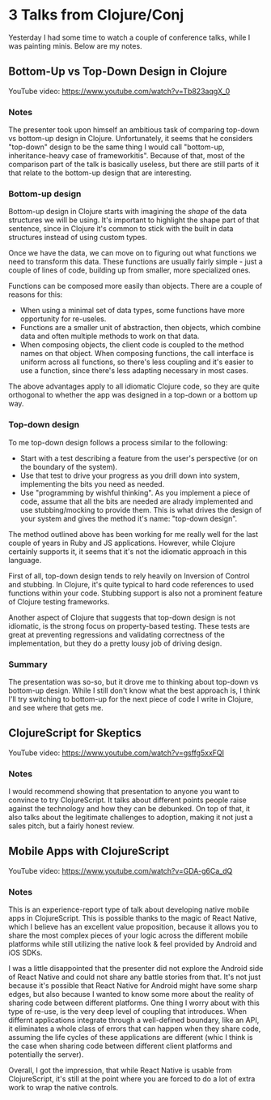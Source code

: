 # 3 Talks from Clojure/Conj

Yesterday I had some time to watch a couple of conference talks, while I was painting minis. Below are my notes.

## Bottom-Up vs Top-Down Design in Clojure

YouTube video: https://www.youtube.com/watch?v=Tb823aqgX_0

### Notes

The presenter took upon himself an ambitious task of comparing top-down vs bottom-up design in Clojure.
Unfortunately, it seems that he considers "top-down" design to be the same thing I would call "bottom-up, inheritance-heavy case of frameworkitis".
Because of that, most of the comparison part of the talk is basically useless, but there are still parts of it that relate to the bottom-up design that are interesting.

### Bottom-up design

Bottom-up design in Clojure starts with imagining the *shape* of the data structures we will be using. 
It's important to highlight the shape part of that sentence, since in Clojure it's common to stick with the built in data structures instead of using custom types.

Once we have the data, we can move on to figuring out what functions we need to transform this data.
These functions are usually fairly simple - just a couple of lines of code, building up from smaller, more specialized ones.

Functions can be composed more easily than objects.
There are a couple of reasons for this:

* When using a minimal set of data types, some functions have more opportunity for re-useles.
* Functions are a smaller unit of abstraction, then objects, which combine data and often multiple methods to work on that data.
* When composing objects, the client code is coupled to the method names on that object. When composing functions, the call interface is uniform across all functions, so there's less coupling and it's easier to use a function, since there's less adapting necessary in most cases.

The above advantages apply to all idiomatic Clojure code, so they are quite orthogonal to whether the app was designed in a top-down or a bottom up way.

### Top-down design

To me top-down design follows a process similar to the following:

* Start with a test describing a feature from the user's perspective (or on the boundary of the system).
* Use that test to drive your progress as you drill down into system, implementing the bits you need as needed.
* Use "programming by wishful thinking". As you implement a piece of code, assume that all the bits are needed are alrady implemented and use stubbing/mocking to provide them. This is what drives the design of your system and gives the method it's name: "top-down design".

The method outlined above has been working for me really well for the last couple of years in Ruby and JS applications.
However, while Clojure certainly supports it, it seems that it's not the idiomatic approach in this language.

First of all, top-down design tends to rely heavily on Inversion of Control and stubbing.
In Clojure, it's quite typical to hard code references to used functions within your code.
Stubbing support is also not a prominent feature of Clojure testing frameworks.

Another aspect of Clojure that suggests that top-down design is not idiomatic, is the strong focus on property-based testing.
These tests are great at preventing regressions and validating correctness of the implementation, but they do a pretty lousy job of driving design.

### Summary

The presentation was so-so, but it drove me to thinking about top-down vs bottom-up design.
While I still don't know what the best approach is, I think I'll try switching to bottom-up for the next piece of code I write in Clojure, and see where that gets me.

## ClojureScript for Skeptics

YouTube video: https://www.youtube.com/watch?v=gsffg5xxFQI

### Notes

I would recommend showing that presentation to anyone you want to convince to try ClojureScript.
It talks about different points people raise against the technology and how they can be debunked.
On top of that, it also talks about the legitimate challenges to adoption, making it not just a sales pitch, but a fairly honest review.

## Mobile Apps with ClojureScript

YouTube video: https://www.youtube.com/watch?v=GDA-g6Ca_dQ

### Notes

This is an experience-report type of talk about developing native mobile apps in ClojureScript.
This is possible thanks to the magic of React Native, which I believe has an excellent value proposition, because it allows you to share the most complex pieces of your logic across the different mobile platforms while still utilizing the native look & feel provided by Android and iOS SDKs.

I was a little disappointed that the presenter did not explore the Android side of React Native and could not share any battle stories from that.
It's not just because it's possible that React Native for Android might have some sharp edges, but also because I wanted to know some more about the reality of sharing code between different platforms.
One thing I worry about with this type of re-use, is the very deep level of coupling that introduces. 
When differnt applications integrate through a well-defined boundary, like an API, it eliminates a whole class of errors that can happen when they share code, assuming the life cycles of these applications are different (whic I think is the case when sharing code between different client platforms and potentially the server).

Overall, I got the impression, that while React Native is usable from ClojureScript, it's still at the point where you are forced to do a lot of extra work to wrap the native controls.
